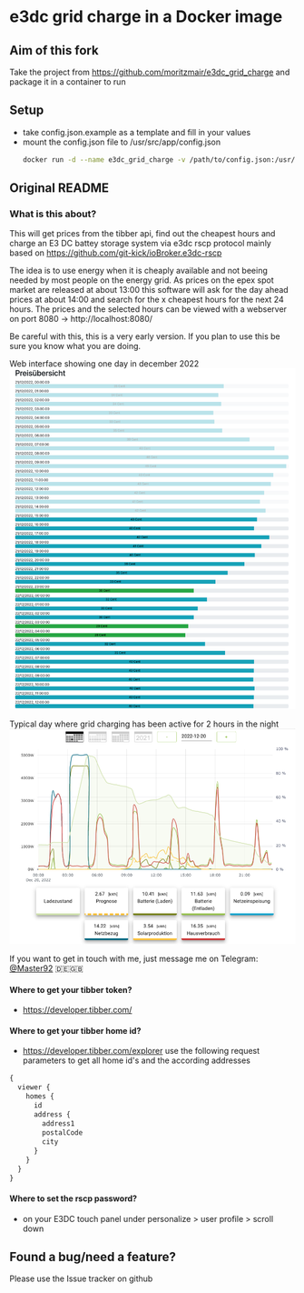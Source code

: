 # e3dc grid charge in a Docker image

## Aim of this fork
Take the project from https://github.com/moritzmair/e3dc_grid_charge and package it in a container to run

## Setup
- take config.json.example as a template and fill in your values
- mount the config.json file to /usr/src/app/config.json
  ```bash
  docker run -d --name e3dc_grid_charge -v /path/to/config.json:/usr/src/app/config.json:ro --restart unless-stopped --network host lumoc/e3dc-tibber:latest
  ```
## Original README
### What is this about?

This will get prices from the tibber api, find out the cheapest hours and charge an E3 DC battey storage system via
e3dc rscp protocol mainly based on https://github.com/git-kick/ioBroker.e3dc-rscp

The idea is to use energy when it is cheaply available and not beeing needed by most people on the energy grid.
As prices on the epex spot market are released at about 13:00 this software will ask for the day ahead prices at about 14:00 and search for the x cheapest hours for the next 24 hours.
The prices and the selected hours can be viewed with a webserver on port 8080 -> http://localhost:8080/

Be careful with this, this is a very early version. If you plan to use this be sure you know what you are doing.

Web interface showing one day in december 2022
![Web Interface](charging_hours.png)

Typical day where grid charging has been active for 2 hours in the night
![E3DC statistics](e3dc_stats.png)

If you want to get in touch with me, just message me on Telegram:
[@Master92](https://t.me/Master92) 🇩🇪🇬🇧

#### Where to get your tibber token?
* https://developer.tibber.com/
#### Where to get your tibber home id?
* https://developer.tibber.com/explorer
use the following request parameters to get all home id's and the according addresses
```
{
  viewer {
    homes {
      id
      address {
        address1
        postalCode
        city
      }
    }
  }
}
```
#### Where to set the rscp password?
* on your E3DC touch panel under personalize > user profile > scroll down

## Found a bug/need a feature?
Please use the Issue tracker on github